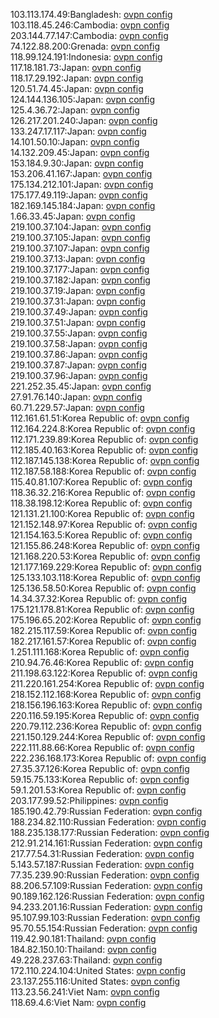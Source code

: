 103.113.174.49:Bangladesh: [ovpn config](vpn/103_113_174_49.ovpn)  
103.118.45.246:Cambodia: [ovpn config](vpn/103_118_45_246.ovpn)  
203.144.77.147:Cambodia: [ovpn config](vpn/203_144_77_147.ovpn)  
74.122.88.200:Grenada: [ovpn config](vpn/74_122_88_200.ovpn)  
118.99.124.191:Indonesia: [ovpn config](vpn/118_99_124_191.ovpn)  
117.18.181.73:Japan: [ovpn config](vpn/117_18_181_73.ovpn)  
118.17.29.192:Japan: [ovpn config](vpn/118_17_29_192.ovpn)  
120.51.74.45:Japan: [ovpn config](vpn/120_51_74_45.ovpn)  
124.144.136.105:Japan: [ovpn config](vpn/124_144_136_105.ovpn)  
125.4.36.72:Japan: [ovpn config](vpn/125_4_36_72.ovpn)  
126.217.201.240:Japan: [ovpn config](vpn/126_217_201_240.ovpn)  
133.247.17.117:Japan: [ovpn config](vpn/133_247_17_117.ovpn)  
14.101.50.10:Japan: [ovpn config](vpn/14_101_50_10.ovpn)  
14.132.209.45:Japan: [ovpn config](vpn/14_132_209_45.ovpn)  
153.184.9.30:Japan: [ovpn config](vpn/153_184_9_30.ovpn)  
153.206.41.167:Japan: [ovpn config](vpn/153_206_41_167.ovpn)  
175.134.212.101:Japan: [ovpn config](vpn/175_134_212_101.ovpn)  
175.177.49.119:Japan: [ovpn config](vpn/175_177_49_119.ovpn)  
182.169.145.184:Japan: [ovpn config](vpn/182_169_145_184.ovpn)  
1.66.33.45:Japan: [ovpn config](vpn/1_66_33_45.ovpn)  
219.100.37.104:Japan: [ovpn config](vpn/219_100_37_104.ovpn)  
219.100.37.105:Japan: [ovpn config](vpn/219_100_37_105.ovpn)  
219.100.37.107:Japan: [ovpn config](vpn/219_100_37_107.ovpn)  
219.100.37.13:Japan: [ovpn config](vpn/219_100_37_13.ovpn)  
219.100.37.177:Japan: [ovpn config](vpn/219_100_37_177.ovpn)  
219.100.37.182:Japan: [ovpn config](vpn/219_100_37_182.ovpn)  
219.100.37.19:Japan: [ovpn config](vpn/219_100_37_19.ovpn)  
219.100.37.31:Japan: [ovpn config](vpn/219_100_37_31.ovpn)  
219.100.37.49:Japan: [ovpn config](vpn/219_100_37_49.ovpn)  
219.100.37.51:Japan: [ovpn config](vpn/219_100_37_51.ovpn)  
219.100.37.55:Japan: [ovpn config](vpn/219_100_37_55.ovpn)  
219.100.37.58:Japan: [ovpn config](vpn/219_100_37_58.ovpn)  
219.100.37.86:Japan: [ovpn config](vpn/219_100_37_86.ovpn)  
219.100.37.87:Japan: [ovpn config](vpn/219_100_37_87.ovpn)  
219.100.37.96:Japan: [ovpn config](vpn/219_100_37_96.ovpn)  
221.252.35.45:Japan: [ovpn config](vpn/221_252_35_45.ovpn)  
27.91.76.140:Japan: [ovpn config](vpn/27_91_76_140.ovpn)  
60.71.229.57:Japan: [ovpn config](vpn/60_71_229_57.ovpn)  
112.161.61.51:Korea Republic of: [ovpn config](vpn/112_161_61_51.ovpn)  
112.164.224.8:Korea Republic of: [ovpn config](vpn/112_164_224_8.ovpn)  
112.171.239.89:Korea Republic of: [ovpn config](vpn/112_171_239_89.ovpn)  
112.185.40.163:Korea Republic of: [ovpn config](vpn/112_185_40_163.ovpn)  
112.187.145.138:Korea Republic of: [ovpn config](vpn/112_187_145_138.ovpn)  
112.187.58.188:Korea Republic of: [ovpn config](vpn/112_187_58_188.ovpn)  
115.40.81.107:Korea Republic of: [ovpn config](vpn/115_40_81_107.ovpn)  
118.36.32.216:Korea Republic of: [ovpn config](vpn/118_36_32_216.ovpn)  
118.38.198.12:Korea Republic of: [ovpn config](vpn/118_38_198_12.ovpn)  
121.131.21.100:Korea Republic of: [ovpn config](vpn/121_131_21_100.ovpn)  
121.152.148.97:Korea Republic of: [ovpn config](vpn/121_152_148_97.ovpn)  
121.154.163.5:Korea Republic of: [ovpn config](vpn/121_154_163_5.ovpn)  
121.155.86.248:Korea Republic of: [ovpn config](vpn/121_155_86_248.ovpn)  
121.168.220.53:Korea Republic of: [ovpn config](vpn/121_168_220_53.ovpn)  
121.177.169.229:Korea Republic of: [ovpn config](vpn/121_177_169_229.ovpn)  
125.133.103.118:Korea Republic of: [ovpn config](vpn/125_133_103_118.ovpn)  
125.136.58.50:Korea Republic of: [ovpn config](vpn/125_136_58_50.ovpn)  
14.34.37.32:Korea Republic of: [ovpn config](vpn/14_34_37_32.ovpn)  
175.121.178.81:Korea Republic of: [ovpn config](vpn/175_121_178_81.ovpn)  
175.196.65.202:Korea Republic of: [ovpn config](vpn/175_196_65_202.ovpn)  
182.215.117.59:Korea Republic of: [ovpn config](vpn/182_215_117_59.ovpn)  
182.217.161.57:Korea Republic of: [ovpn config](vpn/182_217_161_57.ovpn)  
1.251.111.168:Korea Republic of: [ovpn config](vpn/1_251_111_168.ovpn)  
210.94.76.46:Korea Republic of: [ovpn config](vpn/210_94_76_46.ovpn)  
211.198.63.122:Korea Republic of: [ovpn config](vpn/211_198_63_122.ovpn)  
211.220.161.254:Korea Republic of: [ovpn config](vpn/211_220_161_254.ovpn)  
218.152.112.168:Korea Republic of: [ovpn config](vpn/218_152_112_168.ovpn)  
218.156.196.163:Korea Republic of: [ovpn config](vpn/218_156_196_163.ovpn)  
220.116.59.195:Korea Republic of: [ovpn config](vpn/220_116_59_195.ovpn)  
220.79.112.236:Korea Republic of: [ovpn config](vpn/220_79_112_236.ovpn)  
221.150.129.244:Korea Republic of: [ovpn config](vpn/221_150_129_244.ovpn)  
222.111.88.66:Korea Republic of: [ovpn config](vpn/222_111_88_66.ovpn)  
222.236.168.173:Korea Republic of: [ovpn config](vpn/222_236_168_173.ovpn)  
27.35.37.126:Korea Republic of: [ovpn config](vpn/27_35_37_126.ovpn)  
59.15.75.133:Korea Republic of: [ovpn config](vpn/59_15_75_133.ovpn)  
59.1.201.53:Korea Republic of: [ovpn config](vpn/59_1_201_53.ovpn)  
203.177.99.52:Philippines: [ovpn config](vpn/203_177_99_52.ovpn)  
185.190.42.79:Russian Federation: [ovpn config](vpn/185_190_42_79.ovpn)  
188.234.82.110:Russian Federation: [ovpn config](vpn/188_234_82_110.ovpn)  
188.235.138.177:Russian Federation: [ovpn config](vpn/188_235_138_177.ovpn)  
212.91.214.161:Russian Federation: [ovpn config](vpn/212_91_214_161.ovpn)  
217.77.54.31:Russian Federation: [ovpn config](vpn/217_77_54_31.ovpn)  
5.143.57.187:Russian Federation: [ovpn config](vpn/5_143_57_187.ovpn)  
77.35.239.90:Russian Federation: [ovpn config](vpn/77_35_239_90.ovpn)  
88.206.57.109:Russian Federation: [ovpn config](vpn/88_206_57_109.ovpn)  
90.189.162.126:Russian Federation: [ovpn config](vpn/90_189_162_126.ovpn)  
94.233.201.16:Russian Federation: [ovpn config](vpn/94_233_201_16.ovpn)  
95.107.99.103:Russian Federation: [ovpn config](vpn/95_107_99_103.ovpn)  
95.70.55.154:Russian Federation: [ovpn config](vpn/95_70_55_154.ovpn)  
119.42.90.181:Thailand: [ovpn config](vpn/119_42_90_181.ovpn)  
184.82.150.10:Thailand: [ovpn config](vpn/184_82_150_10.ovpn)  
49.228.237.63:Thailand: [ovpn config](vpn/49_228_237_63.ovpn)  
172.110.224.104:United States: [ovpn config](vpn/172_110_224_104.ovpn)  
23.137.255.116:United States: [ovpn config](vpn/23_137_255_116.ovpn)  
113.23.56.241:Viet Nam: [ovpn config](vpn/113_23_56_241.ovpn)  
118.69.4.6:Viet Nam: [ovpn config](vpn/118_69_4_6.ovpn)  
